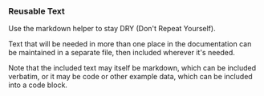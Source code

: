 ### Reusable Text

Use the markdown helper to stay DRY (Don't Repeat Yourself).

Text that will be needed in more than one place in the documentation can be maintained in a separate file, then included wherever it's needed.

Note that the included text may itself be markdown, which can be included verbatim, or it may be code or other example data, which can be included into a code block.
